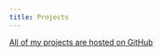 ```yaml
---
title: Projects
---
```


[All of my projects are hosted on GitHub](https://github.com/kendricktan?tab=repositories)